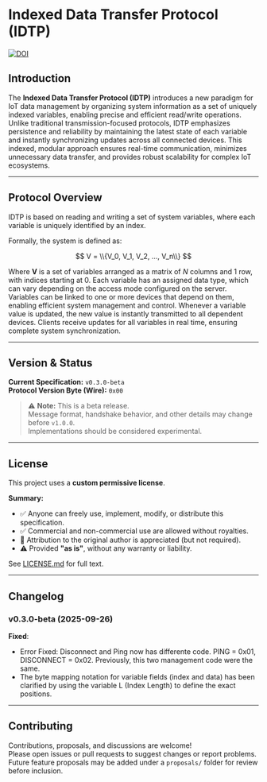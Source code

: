# Indexed Data Transfer Protocol (IDTP)

[![DOI](https://zenodo.org/badge/DOI/10.5281/zenodo.17239895.svg)](https://doi.org/10.5281/zenodo.17239895)

## Introduction

The **Indexed Data Transfer Protocol (IDTP)** introduces a new paradigm for IoT data management by organizing system information as a set of uniquely indexed variables, enabling precise and efficient read/write operations. Unlike traditional transmission-focused protocols, IDTP emphasizes persistence and reliability by maintaining the latest state of each variable and instantly synchronizing updates across all connected devices. This indexed, modular approach ensures real-time communication, minimizes unnecessary data transfer, and provides robust scalability for complex IoT ecosystems.

---

## Protocol Overview

IDTP is based on reading and writing a set of system variables, where each variable is uniquely identified by an index.

Formally, the system is defined as:

$$
V = \\{V_0, V_1, V_2, ..., V_n\\}
$$

Where **V** is a set of variables arranged as a matrix of *N* columns and 1 row, with indices starting at 0. Each variable has an assigned data type, which can vary depending on the access mode configured on the server. Variables can be linked to one or more devices that depend on them, enabling efficient system management and control. Whenever a variable value is updated, the new value is instantly transmitted to all dependent devices. Clients receive updates for all variables in real time, ensuring complete system synchronization.

---

## Version & Status

**Current Specification:** `v0.3.0-beta`  
**Protocol Version Byte (Wire):** `0x00`

> ⚠️ **Note:** This is a beta release.  
> Message format, handshake behavior, and other details may change before `v1.0.0`.  
> Implementations should be considered experimental.

---

## License

This project uses a **custom permissive license**.

**Summary:**
- ✅ Anyone can freely use, implement, modify, or distribute this specification.  
- ✅ Commercial and non-commercial use are allowed without royalties.  
- 🙏 Attribution to the original author is appreciated (but not required).  
- ⚠️ Provided **"as is"**, without any warranty or liability.  

See [LICENSE.md](./LICENSE.md) for full text.

---

## Changelog

### v0.3.0-beta (2025-09-26)

**Fixed**: 

- Error Fixed: Disconnect and Ping now has differente code. PING = 0x01, DISCONNECT = 0x02. Previously, this two management code were the same.
- The byte mapping notation for variable fields (index and data) has been clarified by using the variable L (Index Length) to define the exact positions.

---

## Contributing

Contributions, proposals, and discussions are welcome!  
Please open issues or pull requests to suggest changes or report problems.  
Future feature proposals may be added under a `proposals/` folder for review before inclusion.
